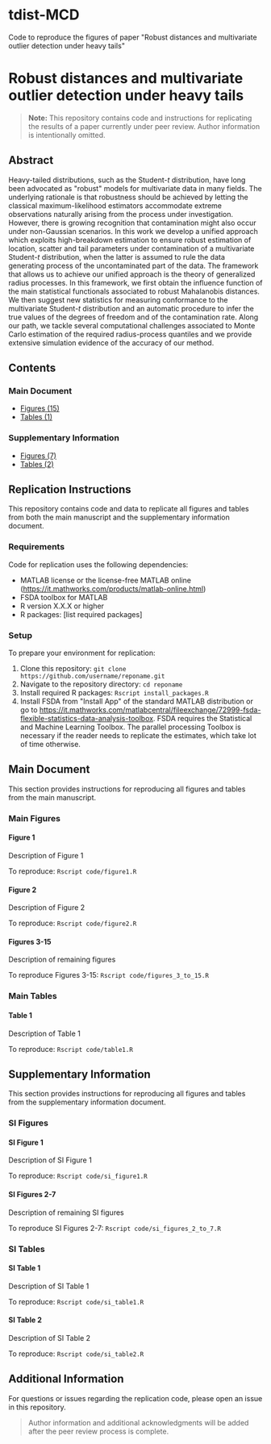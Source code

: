# tdist-MCD
Code to reproduce the figures of paper "Robust distances and multivariate outlier detection under heavy tails"
# Robust distances and multivariate outlier detection under heavy tails

> **Note:** This repository contains code and instructions for replicating the results of a paper currently under peer review. Author information is intentionally omitted.

## Abstract

Heavy-tailed distributions, such as the Student-*t* distribution, have long been advocated as "robust" models for multivariate data in many fields. The underlying rationale is that robustness should be achieved by letting the classical maximum-likelihood estimators accommodate extreme observations naturally arising from the process under investigation. However, there is growing recognition that contamination might also occur under non-Gaussian scenarios. In this work we develop a unified approach which exploits high-breakdown estimation to ensure robust estimation of location, scatter and tail parameters under contamination of a multivariate Student-*t* distribution, when the latter is assumed to rule the data generating process of the uncontaminated part of the data. The framework that allows us to achieve our unified approach is the theory of generalized radius processes. In this framework, we first obtain the influence function of the main statistical functionals associated to robust Mahalanobis distances. We then suggest new statistics for measuring conformance to the multivariate Student-*t* distribution and an automatic procedure to infer the true values of the degrees of freedom and of the contamination rate. Along our path, we tackle several computational challenges associated to Monte Carlo estimation of the required radius-process quantiles and we provide extensive simulation evidence of the accuracy of our method.

## Contents

### Main Document
- [Figures (15)](#main-figures)
- [Tables (1)](#main-tables)

### Supplementary Information
- [Figures (7)](#si-figures)
- [Tables (2)](#si-tables)

## Replication Instructions

This repository contains code and data to replicate all figures and tables from both the main manuscript and the supplementary information document.

### Requirements

Code for replication uses the following dependencies:
- MATLAB license or the license-free MATLAB online (https://it.mathworks.com/products/matlab-online.html)
- FSDA toolbox for MATLAB
- R version X.X.X or higher
- R packages: [list required packages]

### Setup

To prepare your environment for replication:
1. Clone this repository: `git clone https://github.com/username/reponame.git`
2. Navigate to the repository directory: `cd reponame`
3. Install required R packages: `Rscript install_packages.R`
4. Install FSDA from "Install App" of the standard MATLAB distribution or go to https://it.mathworks.com/matlabcentral/fileexchange/72999-fsda-flexible-statistics-data-analysis-toolbox. FSDA requires the Statistical and Machine Learning Toolbox. The parallel processing Toolbox is necessary if the reader needs to replicate the estimates, which take lot of time otherwise.

## Main Document

This section provides instructions for reproducing all figures and tables from the main manuscript.

### Main Figures

#### Figure 1
Description of Figure 1

To reproduce: `Rscript code/figure1.R`

#### Figure 2
Description of Figure 2

To reproduce: `Rscript code/figure2.R`

<!-- Continue for all 15 figures -->
#### Figures 3-15
Description of remaining figures

To reproduce Figures 3-15: `Rscript code/figures_3_to_15.R`

### Main Tables

#### Table 1
Description of Table 1

To reproduce: `Rscript code/table1.R`

## Supplementary Information

This section provides instructions for reproducing all figures and tables from the supplementary information document.

### SI Figures

#### SI Figure 1
Description of SI Figure 1

To reproduce: `Rscript code/si_figure1.R`

<!-- Continue for all 7 SI figures -->
#### SI Figures 2-7
Description of remaining SI figures

To reproduce SI Figures 2-7: `Rscript code/si_figures_2_to_7.R`

### SI Tables

#### SI Table 1
Description of SI Table 1

To reproduce: `Rscript code/si_table1.R`

#### SI Table 2
Description of SI Table 2

To reproduce: `Rscript code/si_table2.R`

## Additional Information

For questions or issues regarding the replication code, please open an issue in this repository.

> Author information and additional acknowledgments will be added after the peer review process is complete.